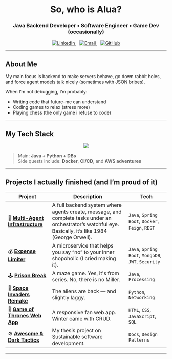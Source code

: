<!-- HEADER -->
<h1 align="center">So, who is Alua?</h1>
<h3 align="center">Java Backend Developer • Software Engineer • Game Dev (occasionally)</h3>

<p align="center">
  <a href="https://www.linkedin.com/in/alua-rakhmankulova-424bbb28b/" target="_blank" style="margin-right: 10px;">
    <img src="https://img.shields.io/badge/LinkedIn-0077B5?style=for-the-badge&logo=linkedin&logoColor=white" alt="LinkedIn"/>
  </a>
  <a href="mailto:aluarakhmankulova2004@gmail.com" target="_blank" style="margin-right: 10px;">
    <img src="https://img.shields.io/badge/Email-D14836?style=for-the-badge&logo=gmail&logoColor=white" alt="Email"/>
  </a>
  <a href="https://github.com/ylylylimt" target="_blank">
    <img src="https://img.shields.io/badge/GitHub-181717?style=for-the-badge&logo=github&logoColor=white" alt="GitHub"/>
  </a>
</p>

---

## About Me

My main focus is backend to make servers behave, go down rabbit holes, and force agent models talk nicely (sometimes with JSON bribes). 

When I’m not debugging, I’m probably:
- Writing code that future-me can understand 
- Coding games to relax (stress more)
- Playing chess (the only game i refuse to code)
  
---

## My Tech Stack 

<p align="center">
  <img src="https://skillicons.dev/icons?i=java,spring,maven,docker,kubernetes,mongodb,postgresql,python,html,css,js,typescript,git,linux" />
</p>

> Main: **Java + Python + DBs**  
> Side quests include: **Docker**, **CI/CD**, and **AWS adventures**

---

## Projects I actually finished (and I’m proud of it)

| Project | Description | Tech |
|----------|--------------|------|
| 🧩 **[Multi-Agent Infrastructure](https://github.com/ylylylimt/Multi_Agent_Infrastructure)** | A full backend system where agents create, message, and complete tasks under an orchestrator’s watchful eye. Basically, it’s like 1984 (George Orwell). | `Java`, `Spring Boot`, `Docker`, `Feign`, `REST` |
| 💰 **[Expense Limiter](https://github.com/ylylylimt/Expense-Limiter)** | A microservice that helps you say “no” to your inner shopoholic (I cried making it). | `Java`, `Spring Boot`, `MongoDB`, `JWT`, `Security` |
| 🕹️ **[Prison Break](https://github.com/ylylylimt/Prison-Break)** | A maze game. Yes, it's from series. No, there is no Miller. | `Java`, `Processing` |
| 👾 **[Space Invaders Remake](https://github.com/ylylylimt/Space-Invaders-Remake)** | The aliens are back — and slightly laggy. | `Python`, `Networking` |
| 🏰 **[Game of Thrones Web App](https://github.com/ylylylimt/Game-of-Thrones)** | A responsive fan web app. Winter came with CRUD. | `HTML`, `CSS`, `JavaScript`, `SQL` |
| ⚙️ **[Awesome & Dark Tactics](https://github.com/S2-group/AwesomeAndDarkTactics)** | My thesis project on Sustainable software development. | `Docs`, `Design Patterns` |

---
